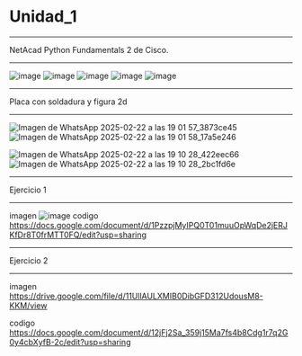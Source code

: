 # Unidad_1

________________________________________________________________________________________
NetAcad Python Fundamentals 2 de Cisco.
________________________________________________________________________________________
![image](https://github.com/user-attachments/assets/1d3cfafb-18d4-4c4c-84ee-a11f9a05d8fe)
![image](https://github.com/user-attachments/assets/4c2240a8-8450-4a8d-888d-791763321d8e)
![image](https://github.com/user-attachments/assets/53c8f4f1-9348-4090-a6e1-51dfb65cc409)
![image](https://github.com/user-attachments/assets/71cca12a-f062-47e2-9935-996052ac6ea3)
![image](https://github.com/user-attachments/assets/5f30d37a-8f77-4d1e-89f6-727e10e211d8)

________________________________________________________________________________________
Placa con soldadura y figura 2d
________________________________________________________________________________________
![Imagen de WhatsApp 2025-02-22 a las 19 01 57_3873ce45](https://github.com/user-attachments/assets/2735e3af-1c3a-4d8d-93c5-5ddf8e43c655)
![Imagen de WhatsApp 2025-02-22 a las 19 01 58_17a5e246](https://github.com/user-attachments/assets/1f713c02-592c-4c7d-8c71-b3a52069c85e)


![Imagen de WhatsApp 2025-02-22 a las 19 10 28_422eec66](https://github.com/user-attachments/assets/c6386f37-1006-4744-b89b-cefec18472b6)
![Imagen de WhatsApp 2025-02-22 a las 19 10 28_2bc1fd6e](https://github.com/user-attachments/assets/8b1bb2d3-3b86-46d1-a7cb-8fd7006b43f1)


________________________________________________________________________________________
Ejercicio 1
________________________________________________________________________________________
imagen
![image](https://github.com/user-attachments/assets/47e906d4-377a-4feb-99ec-4d9a7ba44ecf)
codigo 
https://docs.google.com/document/d/1PzzpjMyIPQ0T01muuOpWqDe2jERJKfDr8T0frMTT0FQ/edit?usp=sharing 

________________________________________________________________________________________
Ejercicio 2
________________________________________________________________________________________
imagen
https://drive.google.com/file/d/11UllAULXMIB0DibGFD312UdousM8-KKM/view

codigo
https://docs.google.com/document/d/12jFj2Sa_359j15Ma7fs4b8Cdg1r7q2G0y4cbXyfB-2c/edit?usp=sharing

